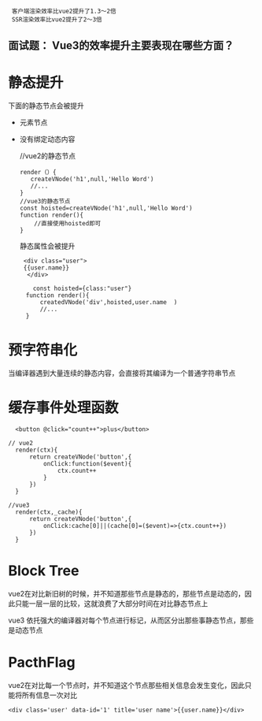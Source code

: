      客户端渲染效率比vue2提升了1.3～2倍
     SSR渲染效率比vue2提升了2～3倍

## 面试题： Vue3的效率提升主要表现在哪些方面？

# 静态提升

下面的静态节点会被提升
* 元素节点
* 没有绑定动态内容

     //vue2的静态节点
     
      render（）{
         createVNode('h1',null,'Hello Word')
         //...
      }
      //vue3的静态节点
      const hoisted=createVNode('h1',null,'Hello Word')
      function render(){
          //直接使用hoisted即可
      }
    静态属性会被提升
    
       <div class="user">
       {{user.name}}
        </div>
```
       const hoisted={class:"user"}
     function render(){
         createdVNode('div',hoisted,user.name  )
         //...
     }

```


# 预字符串化

当编译器遇到大量连续的静态内容，会直接将其编译为一个普通字符串节点

# 缓存事件处理函数

```vue
  <button @click="count++">plus</button>
```
```
// vue2
  render(ctx){
      return createVNode('button',{
          onClick:function($event){
              ctx.count++
          }
      })
  }
```
```
//vue3
  render(ctx,_cache){
      return createVNode('button',{
          onClick:cache[0]||(cache[0]=($event)=>{ctx.count++})
      })
  }
```
# Block Tree
vue2在对比新旧树的时候，并不知道那些节点是静态的，那些节点是动态的，因此只能一层一层的比较，这就浪费了大部分时间在对比静态节点上 

vue3 依托强大的编译器对每个节点进行标记，从而区分出那些事静态节点，那些是动态节点 

# PacthFlag

vue2在对比每一个节点时，并不知道这个节点那些相关信息会发生变化，因此只能将所有信息一次对比

```vue
<div class='user' data-id='1' title='user name'>{{user.name}}</div>
```